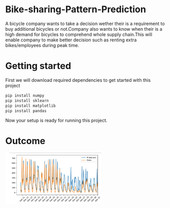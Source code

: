 # Bike-sharing-Pattern-Prediction
A bicycle company wants to take a decision wether their is a requirement to buy additional bicycles or not.Company also wants to know when their is a high demand for bicycles to comprehend whole supply chain.This will enable company to make better decision such as renting extra bikes/employees during peak time.
# Getting started
First we will download required dependencies to get started with this project
```
pip install numpy
pip install sklearn
pip install matplotlib
pip install pandas
```
Now your setup is ready for running this project.
# Outcome
<img src="Outcome.png" width=300px>
